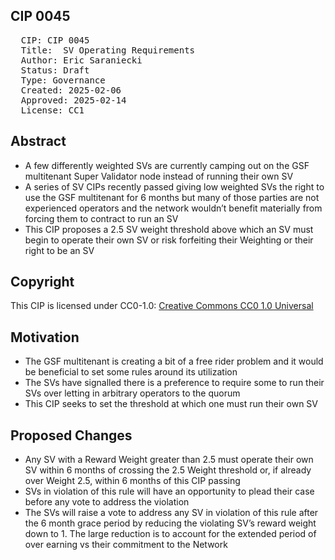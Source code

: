 ## CIP 0045

<pre>
  CIP: CIP 0045
  Title:  SV Operating Requirements
  Author: Eric Saraniecki <eric@digitalasset.com>
  Status: Draft 
  Type: Governance 
  Created: 2025-02-06
  Approved: 2025-02-14
  License: CC1
</pre>

## Abstract

* A few differently weighted SVs are currently camping out on the GSF multitenant Super Validator node instead
of running their own SV
* A series of SV CIPs recently passed giving low weighted SVs the right to use the GSF
multitenant for 6 months but many of those parties are not experienced operators and
the network wouldn’t benefit materially from forcing them to contract to run an SV
* This CIP proposes a 2.5 SV weight threshold above which an SV must begin to operate
their own SV or risk forfeiting their Weighting or their right to be an SV


## Copyright

This CIP is licensed under CC0-1.0: [Creative Commons CC0 1.0 Universal](https://creativecommons.org/publicdomain/zero/1.0/)


## Motivation

* The GSF multitenant is creating a bit of a free rider problem and it would be beneficial to
set some rules around its utilization
* The SVs have signalled there is a preference to require some to run their SVs over
letting in arbitrary operators to the quorum
* This CIP seeks to set the threshold at which one must run their own SV

## Proposed Changes 

* Any SV with a Reward Weight greater than 2.5 must operate their own SV within 6
months of crossing the 2.5 Weight threshold or, if already over Weight 2.5, within 6
months of this CIP passing
* SVs in violation of this rule will have an opportunity to plead their case before any vote to
address the violation
* The SVs will raise a vote to address any SV in violation of this rule after the 6 month
grace period by reducing the violating SV’s reward weight down to 1. The large reduction
is to account for the extended period of over earning vs their commitment to the Network
